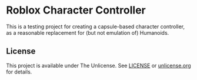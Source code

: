 # Roblox Character Controller
This is a testing project for creating a capsule-based character controller, as a reasonable replacement for (but not emulation of) Humanoids.

## License
This project is available under The Unlicense. See [LICENSE](LICENSE) or [unlicense.org](https://unlicense.org) for details.